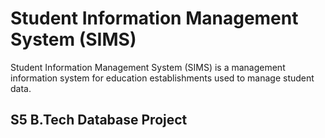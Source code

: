 # Student Information Management System (SIMS)
Student Information Management System (SIMS) is a management information system for education establishments used to manage student data.

## S5 B.Tech Database Project
